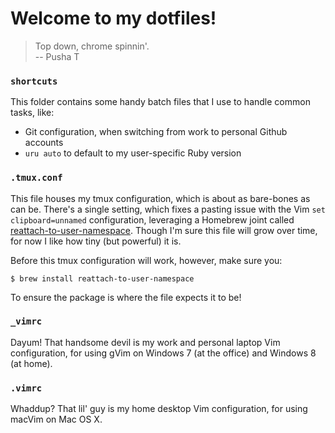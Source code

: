 Welcome to my dotfiles!
=======================

> Top down, chrome spinnin'.<br/>
> -- Pusha T

### `shortcuts`
This folder contains some handy batch files that I use to handle common tasks, like:
  - Git configuration, when switching from work to personal Github accounts
  - `uru auto` to default to my user-specific Ruby version

### `.tmux.conf`
This file houses my tmux configuration, which is about as bare-bones as can be. There's a single setting, which fixes a pasting issue with the Vim `set clipboard=unnamed` configuration, leveraging a Homebrew joint called [reattach-to-user-namespace](https://github.com/ChrisJohnsen/tmux-MacOSX-pasteboard). Though I'm sure this file will grow over time, for now I like how tiny (but powerful) it is.

Before this tmux configuration will work, however, make sure you:

`$ brew install reattach-to-user-namespace`

To ensure the package is where the file expects it to be!

### `_vimrc`
Dayum! That handsome devil is my work and personal laptop Vim configuration, for using gVim on Windows 7 (at the office) and Windows 8 (at home).

### `.vimrc`
Whaddup? That lil' guy is my home desktop Vim configuration, for using macVim on Mac OS X.
